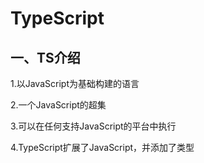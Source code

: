 # TypeScript
## 一、TS介绍
1.以JavaScript为基础构建的语言

2.一个JavaScript的超集

3.可以在任何支持JavaScript的平台中执行

4.TypeScript扩展了JavaScript，并添加了类型
